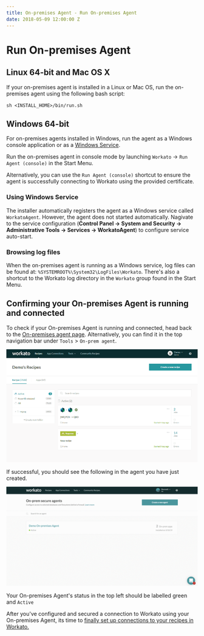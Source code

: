 ```yaml
---
title: On-premises Agent - Run On-premises Agent
date: 2018-05-09 12:00:00 Z
---
```


# Run On-premises Agent

## Linux 64-bit and Mac OS X
If your on-premises agent is installed in a Linux or Mac OS, run the on-premises agent using the following bash script:

```
sh <INSTALL_HOME>/bin/run.sh
```
## Windows 64-bit
For on-premises agents installed in Windows, run the agent as a Windows console application or as a [Windows Service](#using-windows-service).

Run the on-premises agent in console mode by launching `Workato` &rarr; `Run Agent (console)` in the Start Menu.

Alternatively, you can use the `Run Agent (console)` shortcut to ensure the agent is successfully connecting to Workato using the provided certificate.

### Using Windows Service
The installer automatically registers the agent as a Windows service called `WorkatoAgent`. However, the agent does not started automatically. Nagivate to the service configuration (**Control Panel &rarr; System and Security &rarr; Administrative Tools &rarr; Services &rarr; WorkatoAgent**) to configure service auto-start.

### Browsing log files
When the on-premises agent is running as a Windows service, log files can be found at: `%SYSTEMROOT%\System32\LogFiles\Workato`. There's also a shortcut to the Workato log directory in the `Workato` group found in the Start Menu.

## Confirming your On-premises Agent is running and connected

To check if your On-premises Agent is running and connected, head back to the [On-premises agent page](https://www.workato.com/secure_agents). Alternatively, you can find it in the top navigation bar under `Tools` > `On-prem agent`.

![On-premises option](/assets/images/on-prem/navigate-to-opa.gif)

If successful, you should see the following in the agent you have just created.

![Confirmation of On-premises agent](/assets/images/on-prem/Confirmation-of-OPA.gif)

Your On-premises Agent's status in the top left should be labelled green and `Active`

After you've configured and secured a connection to Workato using your On-premises Agent, its time to [finally set up connections to your recipes in Workato.](/on-prem/connection.md)
